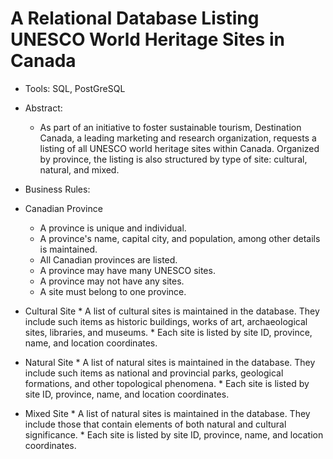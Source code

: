 # A Relational Database Listing UNESCO World Heritage Sites in Canada
* Tools: SQL, PostGreSQL
* Abstract: 
  *  As part of an initiative to foster sustainable tourism, Destination Canada, 
      a leading marketing and research organization, 
      requests a listing of all UNESCO world heritage sites within Canada. 
        Organized by province, the listing is also structured by type of site: cultural, natural, and mixed. 
        
 * Business Rules:
  * Canadian Province
    * A province is unique and individual. 
    * A province's name, capital city, and population, among other details is maintained.
    * All Canadian provinces are listed.
    * A province may have many UNESCO sites.
    * A province may not have any sites. 
    * A site must belong to one province.
   
   * Cultural Site
    * A list of cultural sites is maintained in the database. They include such items as historic buildings, works of art, archaeological sites, libraries, and museums.
    * Each site is listed by site ID, province, name, and location coordinates.
   
   * Natural Site
    * A list of natural sites is maintained in the database. They include such items as national and provincial parks, geological formations, and other topological phenomena. 
    * Each site is listed by site ID, province, name, and location coordinates.
   
   * Mixed Site
    * A list of natural sites is maintained in the database. They include those that contain elements of both natural and cultural significance. 
    * Each site is listed by site ID, province, name, and location coordinates.


